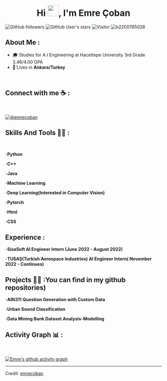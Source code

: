 
<h1 align="center">Hi <img src="https://media.giphy.com/media/hvRJCLFzcasrR4ia7z/giphy.gif" width="35">, I'm Emre Çoban</h1>

![GitHub followers](https://img.shields.io/github/followers/b2200765028?style=social) ![GitHub User's stars](https://img.shields.io/github/stars/b2200765028?style=social) ![Visitor](https://visitor-badge.laobi.icu/badge?page_id=b2200765028.repoName) <img src="https://komarev.com/ghpvc/?username=b2200765028" alt="b2200765028" />

## About Me :

- 🎓 Studies for A.I Engineering at Hacettepe University 3rd Grade  3.46/4.00 GPA
- 🏡'Lives in **Ankara/Turkey**

<br>


## Connect with me ☕ :

<br>

[![@emrecoban]( https://img.icons8.com/fluency/48/000000/linkedin.png "@emrecoban")](https://www.linkedin.com/in/emre-çoban-73b3851ba) 
<br>

## Skills And Tools 🧑‍💻 :

<br>


-**Python**
<br>


-**C++**
<br>


-**Java**
<br>


-**Machine Learning**
<br>


-**Deep Learning(Interested in Computer Vision)**



-**Pytorch**
<br>


-**Html** 

-**CSS**

## Experience :

-**SisaSoft AI Engineer Intern (June 2022 - August 2022)**

-**TUSAŞ(Turkish Aerospace Industries) AI Engineer Intern( November 2022 - Continues)**


## Projects 🧑‍💻 :You can find in my github repositories)

-**AIN311 Question Generation with Custom Data**

-**Urban Sound Classification**

-**Data Mining Bank Dataset Analysis-Modelling**




## Activity Graph 📊 :

<br>

[![Emre's github activity graph](https://activity-graph.herokuapp.com/graph?username=b2200765028&bg_color=000&color=fff&line=00E676&point=fff&hide_border=true)](https://github.com/b2200765028/github-readme-activity-graph)

---

Credit: [emrecoban](https://github.com/b2200765028)
